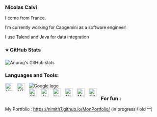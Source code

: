 ### Nicolas Calvi

<!--
**Nimith7/Nimith7** is a ✨ _special_ ✨ repository because its `README.md` (this file) appears on your GitHub profile.
-->

I come from France.

I’m currently working for Capgemini as a software engineer!

I use Talend and Java for data integration

### ⭐ GitHub Stats

![Anurag's GitHub stats](https://github-readme-stats.vercel.app/api?username=Nimith7&show_icons=true&theme=transparent)

### Languages and Tools:
![Google logo](https://upload.wikimedia.org/wikipedia/commons/7/70/TalendLogoCoral.png "talend logo")
<img align="left" alt="Visual Studio Code" width="26px" src="https://cdn.jsdelivr.net/gh/devicons/devicon/icons/vscode/vscode-original.svg" style="padding-right:10px;" />
<img align="left" alt="HTML5" width="26px" src="https://cdn.jsdelivr.net/gh/devicons/devicon/icons/html5/html5-original.svg" style="padding-right:10px;" />        
<img align="left" alt="CSS3" width="26px" src="https://cdn.jsdelivr.net/gh/devicons/devicon/icons/css3/css3-original.svg" style="padding-right:10px;" />
<img align="left" alt="JavaScript" width="26px" src="https://cdn.jsdelivr.net/gh/devicons/devicon/icons/javascript/javascript-original.svg" style="padding-right:10px;" />
<img align="left" alt="Vue.js" width="26px" src="https://cdn.jsdelivr.net/gh/devicons/devicon/icons/vuejs/vuejs-original.svg" style="padding-right:10px;" />
<img align="left" alt="Node.js" width="26px" src="https://cdn.jsdelivr.net/gh/devicons/devicon/icons/nodejs/nodejs-original.svg" style="padding-right:10px;" />
<img align="left" alt="MySQL" width="26px" src="https://cdn.jsdelivr.net/gh/devicons/devicon/icons/mysql/mysql-original.svg" style="padding-right:10px;" />
<img align="left" alt="Git" width="26px" src="https://cdn.jsdelivr.net/gh/devicons/devicon/icons/git/git-original.svg" style="padding-right:10px;" />

### For fun :

My Portfolio : https://nimith7.github.io/MonPortfolio/ (in progress / old ^^)
